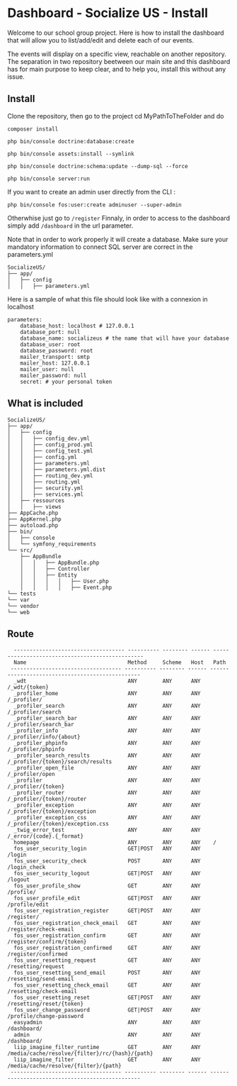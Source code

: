 Dashboard - Socialize US - Install
========================

Welcome to our school group project. 
Here is how to install the dashboard that will allow you to list/add/edit and delete each of our events.

The events will display on a specific view, reachable on another repository. The separation in two repository beetween our main site and this dashboard has for main purpose to keep clear, and to help you, install this without any issue.

Install
--------------
Clone the repository, then go to the project cd MyPathToTheFolder and do
```
composer install

php bin/console doctrine:database:create

php bin/console assets:install --symlink

php bin/console doctrine:schema:update --dump-sql --force

php bin/console server:run
```
If you want to create an admin user directly from the CLI :
```
php bin/console fos:user:create adminuser --super-admin
```
Otherwhise just go to ```/register```
Finnaly, in order to access to the dashboard simply add ```/dashboard``` in the url parameter. 


Note that in order to work properly it will create a database. Make sure your mandatory information to connect SQL server are correct in the parameters.yml
```
SocializeUS/
├── app/
│   ├── config
│   │   ├── parameters.yml
```
Here is a sample of what this file should look like with a connexion in localhost
```
parameters:
    database_host: localhost # 127.0.0.1
    database_port: null
    database_name: socializeus # the name that will have your database
    database_user: root
    database_password: root 
    mailer_transport: smtp
    mailer_host: 127.0.0.1
    mailer_user: null
    mailer_password: null
    secret: # your personal token 

```

What is included
--------------

```
SocializeUS/
├── app/
│   ├── config
│   │   ├── config_dev.yml
│   │   ├── config_prod.yml
│   │   ├── config_test.yml
│   │   ├── config.yml
│   │   ├── parameters.yml
│   │   ├── parameters.yml.dist
│   │   ├── routing_dev.yml
│   │   ├── routing.yml
│   │   ├── security.yml
│   │   ├── services.yml
│   ├── ressources
│   │   ├── views
├── AppCache.php
├── AppKernel.php
├── autoload.php
├── bin/
│   ├── console
│   └── symfony_requirements
└── src/
    ├── AppBundle
    │   │   ├── AppBundle.php
    │   │   ├── Controller
    │   │   ├── Entity
    │   │   │   │   ├── User.php
    │   │   │   │   ├── Event.php
└── tests
└── var
└── vendor
└── web
```

Route
--------------
```
  ----------------------------------- ---------- -------- ------ ------------------------------------------------
  Name                                Method     Scheme   Host   Path
 ----------------------------------- ---------- -------- ------ ------------------------------------------------
  _wdt                                ANY        ANY      ANY    /_wdt/{token}
  _profiler_home                      ANY        ANY      ANY    /_profiler/
  _profiler_search                    ANY        ANY      ANY    /_profiler/search
  _profiler_search_bar                ANY        ANY      ANY    /_profiler/search_bar
  _profiler_info                      ANY        ANY      ANY    /_profiler/info/{about}
  _profiler_phpinfo                   ANY        ANY      ANY    /_profiler/phpinfo
  _profiler_search_results            ANY        ANY      ANY    /_profiler/{token}/search/results
  _profiler_open_file                 ANY        ANY      ANY    /_profiler/open
  _profiler                           ANY        ANY      ANY    /_profiler/{token}
  _profiler_router                    ANY        ANY      ANY    /_profiler/{token}/router
  _profiler_exception                 ANY        ANY      ANY    /_profiler/{token}/exception
  _profiler_exception_css             ANY        ANY      ANY    /_profiler/{token}/exception.css
  _twig_error_test                    ANY        ANY      ANY    /_error/{code}.{_format}
  homepage                            ANY        ANY      ANY    /
  fos_user_security_login             GET|POST   ANY      ANY    /login
  fos_user_security_check             POST       ANY      ANY    /login_check
  fos_user_security_logout            GET|POST   ANY      ANY    /logout
  fos_user_profile_show               GET        ANY      ANY    /profile/
  fos_user_profile_edit               GET|POST   ANY      ANY    /profile/edit
  fos_user_registration_register      GET|POST   ANY      ANY    /register/
  fos_user_registration_check_email   GET        ANY      ANY    /register/check-email
  fos_user_registration_confirm       GET        ANY      ANY    /register/confirm/{token}
  fos_user_registration_confirmed     GET        ANY      ANY    /register/confirmed
  fos_user_resetting_request          GET        ANY      ANY    /resetting/request
  fos_user_resetting_send_email       POST       ANY      ANY    /resetting/send-email
  fos_user_resetting_check_email      GET        ANY      ANY    /resetting/check-email
  fos_user_resetting_reset            GET|POST   ANY      ANY    /resetting/reset/{token}
  fos_user_change_password            GET|POST   ANY      ANY    /profile/change-password
  easyadmin                           ANY        ANY      ANY    /dashboard/
  admin                               ANY        ANY      ANY    /dashboard/
  liip_imagine_filter_runtime         GET        ANY      ANY    /media/cache/resolve/{filter}/rc/{hash}/{path}
  liip_imagine_filter                 GET        ANY      ANY    /media/cache/resolve/{filter}/{path}
 ----------------------------------- ---------- -------- ------ ------------------------------------------------
```
